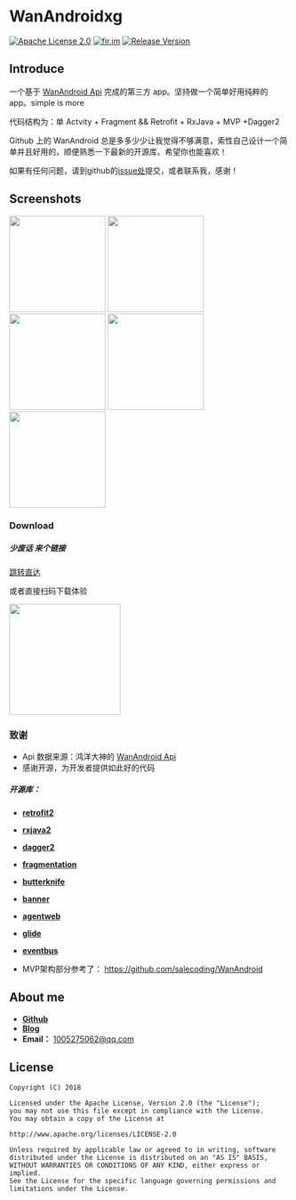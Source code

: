 #  WanAndroidxg

[![Apache License 2.0][1]][2]
[![fir.im][3]][4] 
[![Release Version][5]][6]

## Introduce

一个基于  [WanAndroid Api](http://www.wanandroid.com/)  完成的第三方 app。坚持做一个简单好用纯粹的 app。simple is more

代码结构为：单 Actvity + Fragment && Retrofit + RxJava + MVP +Dagger2

Github 上的  WanAndroid 总是多多少少让我觉得不够满意，索性自己设计一个简单并且好用的，顺便熟悉一下最新的开源库。希望你也能喜欢！

如果有任何问题，请到github的[issue处](https://github.com/fangxiaogang/WanAndroidxg/issues)提交，或者联系我，感谢！

## Screenshots

<img width="173" height=“274” src="http://onfkdy4l9.bkt.clouddn.com/01.jpg"></img>
<img width="173" height=“274” src="http://onfkdy4l9.bkt.clouddn.com/02.jpg"></img>
<img width="173" height=“274” src="http://onfkdy4l9.bkt.clouddn.com/03.jpg"></img>
<img width="173" height=“274” src="http://onfkdy4l9.bkt.clouddn.com/04.jpg"></img>
<img width="173" height=“274” src="http://onfkdy4l9.bkt.clouddn.com/05.jpg"></img>

### Download

##### 少废话 来个链接

[跳转直达](https://fir.im/rqbw)  

或者直接扫码下载体验

<img width="200" height=“200” src="http://onfkdy4l9.bkt.clouddn.com/06.jpg"></img>



### 致谢

- Api 数据来源：鸿洋大神的   [WanAndroid Api](http://www.wanandroid.com/)
- 感谢开源，为开发者提供如此好的代码


##### 开源库：
- [**retrofit2**](https://github.com/square/retrofit)

- [**rxjava2**](https://github.com/ReactiveX/RxJava)

- [**dagger2**](https://github.com/google/dagger)

- [**fragmentation**](https://github.com/YoKeyword/Fragmentation)

- [**butterknife**](https://github.com/JakeWharton/butterknife)

- [**banner**](https://github.com/youth5201314/banner)

- [**agentweb**](https://github.com/Justson/AgentWeb)

- [**glide**](https://github.com/bumptech/glide)

- [**eventbus**](https://github.com/greenrobot/EventBus)

- MVP架构部分参考了： https://github.com/salecoding/WanAndroid


## About me



- [**Github**](https://github.com/fangxiaogang)
- [**Blog**](https://fangxiaogang.github.io/)
- **Email：** 1005275062@qq.com




## License
```
Copyright (C) 2018

Licensed under the Apache License, Version 2.0 (the "License");
you may not use this file except in compliance with the License.
You may obtain a copy of the License at

http://www.apache.org/licenses/LICENSE-2.0

Unless required by applicable law or agreed to in writing, software
distributed under the License is distributed on an "AS IS" BASIS,
WITHOUT WARRANTIES OR CONDITIONS OF ANY KIND, either express or implied.
See the License for the specific language governing permissions and
limitations under the License.
```








[1]:https://img.shields.io/:license-apache-blue.svg
[2]:https://www.apache.org/licenses/LICENSE-2.0.html
[3]:https://img.shields.io/badge/download-fir.im-blue.svg
[4]:https://fir.im/rqbw
[5]:https://img.shields.io/badge/API-16%2B-red.svg?style=flat
[6]:https://android-arsenal.com/api?level=16
